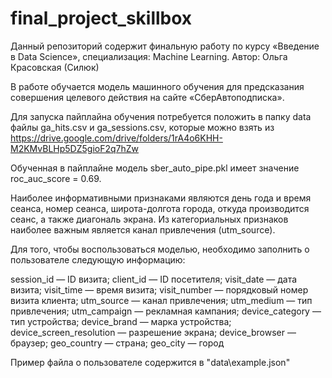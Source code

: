 # final_project_skillbox
Данный репозиторий содержит финальную работу по курсу «Введение в Data Science», специализация: Machine Learning.
Автор: Ольга Красовская (Силюк)

В работе обучается модель машинного обучения для предсказания совершения целевого действия на сайте «СберАвтоподписка».

Для запуска пайплайна обучения потребуется положить в папку data файлы ga_hits.csv и ga_sessions.csv, которые можно взять из https://drive.google.com/drive/folders/1rA4o6KHH-M2KMvBLHp5DZ5gioF2q7hZw

Обученная в пайплайне модель sber_auto_pipe.pkl имеет значение roc_auc_score = 0.69.

Наиболее информативными признаками являются день года и время сеанса, номер сеанса, широта-долгота города, откуда производится сеанс, а также диагональ экрана. Из категориальных признаков наиболее важным является канал привлечения (utm_source).

Для того, чтобы воспользоваться моделью, необходимо заполнить о пользователе следующую информацию:

session_id — ID визита;
client_id — ID посетителя;
visit_date — дата визита;
visit_time — время визита;
visit_number — порядковый номер визита клиента;
utm_source — канал привлечения;
utm_medium — тип привлечения;
utm_campaign — рекламная кампания;
device_category — тип устройства;
device_brand — марка устройства;
device_screen_resolution — разрешение экрана;
device_browser — браузер;
geo_country — страна;
geo_city — город

Пример файла о пользователе содержится в "data\example.json"
